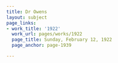 ```yaml
---
title: Dr Owens
layout: subject
page_links:
- work_title: '1922'
  work_url: pages/works/1922
  page_title: Sunday, February 12, 1922
  page_anchor: page-1939

---
```

